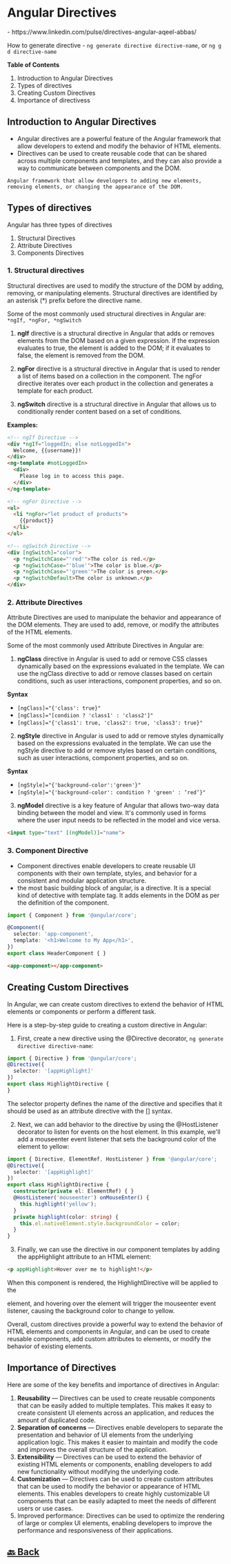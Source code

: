 <h1>Angular Directives</h1> - https://www.linkedin.com/pulse/directives-angular-aqeel-abbas/

How to generate directive - `ng generate directive directive-name`, or `ng g d directive-name`

**Table of Contents**

1. Introduction to Angular Directives
2. Types of directives
3. Creating Custom Directives
4. Importance of directivess

<h2>Introduction to Angular Directives</h2>

- Angular directives are a powerful feature of the Angular framework that allow developers to extend and modify the behavior of HTML elements.
- Directives can be used to create reusable code that can be shared across multiple components and templates, and they can also provide a way to communicate between components and the DOM.

`Angular framework that allow developers to adding new elements, removing elements, or changing the appearance of the DOM.`

<h2>Types of directives</h2>

Angular has three types of directives

1. Structural Directives
2. Attribute Directives
3. Components Directives

<h3>1. Structural directives</h3>

Structural directives are used to modify the structure of the DOM by adding, removing, or manipulating elements. Structural directives are identified by an asterisk (*) prefix before the directive name.

Some of the most commonly used structural directives in Angular are: `*ngIf, *ngFor, *ngSwitch`

1. **ngIf** directive is a structural directive in Angular that adds or removes elements from the DOM based on a given expression. If the expression evaluates to true, the element is added to the DOM; if it evaluates to false, the element is removed from the DOM.

2. **ngFor** directive is a structural directive in Angular that is used to render a list of items based on a collection in the component. The ngFor directive iterates over each product in the collection and generates a template for each product.

3. **ngSwitch** directive is a structural directive in Angular that allows us to conditionally render content based on a set of conditions.

**Examples:**

```html
<!-- ngIf Directive -->
<div *ngIf="loggedIn; else notLoggedIn">
  Welcome, {{username}}!
</div>
<ng-template #notLoggedIn>
  <div>
    Please log in to access this page.
  </div>
</ng-template>

<!-- ngFor Directive -->
<ul>
  <li *ngFor="let product of products">
    {{product}}
  </li>
</ul>

<!-- ngSwitch Directive -->
<div [ngSwitch]="color">
  <p *ngSwitchCase="'red'">The color is red.</p>
  <p *ngSwitchCase="'blue'">The color is blue.</p>
  <p *ngSwitchCase="'green'">The color is green.</p>
  <p *ngSwitchDefault>The color is unknown.</p>
</div>
```

<h3>2. Attribute Directives</h3>

Attribute Directives are used to manipulate the behavior and appearance of the DOM elements. They are used to add, remove, or modify the attributes of the HTML elements.

Some of the most commonly used Attribute Directives in Angular are:

1. **ngClass** directive in Angular is used to add or remove CSS classes dynamically based on the expressions evaluated in the template. We can use the ngClass directive to add or remove classes based on certain conditions, such as user interactions, component properties, and so on.

**Syntax**

- `[ngClass]="{'class': true}"`
- `[ngClass]="[condiion ? 'class1' : 'class2']"`
- `[ngClass]="{'class1': true, 'class2': true, 'class3': true}"`

2. **ngStyle** directive in Angular is used to add or remove styles dynamically based on the expressions evaluated in the template. We can use the ngStyle directive to add or remove styles based on certain conditions, such as user interactions, component properties, and so on.

**Syntax**

- `[ngStyle]="{'background-color':'green'}"`
- `[ngStyle]="{'background-color': condition ? 'green' : ‘red’}"`

3. **ngModel** directive is a key feature of Angular that allows two-way data binding between the model and view. It's commonly used in forms where the user input needs to be reflected in the model and vice versa.

```html
<input type="text" [(ngModel)]="name">
```

<h3>3. Component Directive</h3>

- Component directives enable developers to create reusable UI components with their own template, styles, and behavior for a consistent and modular application structure.
-  the most basic building block of angular, is a directive. It is a special kind of detective with template tag. It adds elements in the DOM as per the definition of the component.

```ts
import { Component } from '@angular/core';

@Component({
  selector: 'app-component',
  template: '<h1>Welcome to My App</h1>',
})
export class HeaderComponent { }
```
```html
<app-component></app-component>
```

<h2>Creating Custom Directives</h2>

In Angular, we can create custom directives to extend the behavior of HTML elements or components or perform a different task.

Here is a step-by-step guide to creating a custom directive in Angular:

1. First, create a new directive using the @Directive decorator, `ng generate directive directive-name`:

```ts
import { Directive } from '@angular/core';
@Directive({
  selector: '[appHighlight]'
})
export class HighlightDirective {
}
```
The selector property defines the name of the directive and specifies that it should be used as an attribute directive with the [] syntax.

2. Next, we can add behavior to the directive by using the @HostListener decorator to listen for events on the host element. In this example, we'll add a mouseenter event listener that sets the background color of the element to yellow:

```ts
import { Directive, ElementRef, HostListener } from '@angular/core';
@Directive({
  selector: '[appHighlight]'
})
export class HighlightDirective {
  constructor(private el: ElementRef) { }
  @HostListener('mouseenter') onMouseEnter() {
    this.highlight('yellow');
  }
  private highlight(color: string) {
    this.el.nativeElement.style.backgroundColor = color;
  }
}
```

3. Finally, we can use the directive in our component templates by adding the appHighlight attribute to an HTML element:

```html
<p appHighlight>Hover over me to highlight!</p>
```
When this component is rendered, the HighlightDirective will be applied to the <p> element, and hovering over the element will trigger the mouseenter event listener, causing the background color to change to yellow.

Overall, custom directives provide a powerful way to extend the behavior of HTML elements and components in Angular, and can be used to create reusable components, add custom attributes to elements, or modify the behavior of existing elements.

<h2>Importance of Directives</h2>

Here are some of the key benefits and importance of directives in Angular:

1. **Reusability** — Directives can be used to create reusable components that can be easily added to multiple templates. This makes it easy to create consistent UI elements across an application, and reduces the amount of duplicated code.
2. **Separation of concerns** — Directives enable developers to separate the presentation and behavior of UI elements from the underlying application logic. This makes it easier to maintain and modify the code and improves the overall structure of the application.
3. **Extensibility** — Directives can be used to extend the behavior of existing HTML elements or components, enabling developers to add new functionality without modifying the underlying code.
4. **Customization** — Directives can be used to create custom attributes that can be used to modify the behavior or appearance of HTML elements. This enables developers to create highly customizable UI components that can be easily adapted to meet the needs of different users or use cases.
5. Improved performance: Directives can be used to optimize the rendering of large or complex UI elements, enabling developers to improve the performance and responsiveness of their applications.



<h2><a href="https://github.com/sanjay9616/Angular/blob/master/README.md"> 🔙 Back</a></h2>
